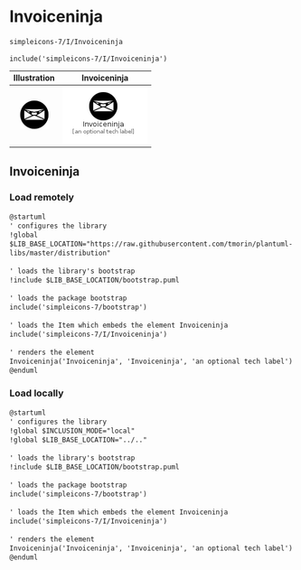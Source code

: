 # Invoiceninja


```text
simpleicons-7/I/Invoiceninja
```

```text
include('simpleicons-7/I/Invoiceninja')
```



| Illustration | Invoiceninja |
| :---: | :---: |
| ![illustration for Illustration](../../simpleicons-7/I/Invoiceninja.png) | ![illustration for Invoiceninja](../../simpleicons-7/I/Invoiceninja.Local.png) |




## Invoiceninja

### Load remotely
```plantuml
@startuml
' configures the library
!global $LIB_BASE_LOCATION="https://raw.githubusercontent.com/tmorin/plantuml-libs/master/distribution"

' loads the library's bootstrap
!include $LIB_BASE_LOCATION/bootstrap.puml

' loads the package bootstrap
include('simpleicons-7/bootstrap')

' loads the Item which embeds the element Invoiceninja
include('simpleicons-7/I/Invoiceninja')

' renders the element
Invoiceninja('Invoiceninja', 'Invoiceninja', 'an optional tech label')
@enduml
```

### Load locally
```plantuml
@startuml
' configures the library
!global $INCLUSION_MODE="local"
!global $LIB_BASE_LOCATION="../.."

' loads the library's bootstrap
!include $LIB_BASE_LOCATION/bootstrap.puml

' loads the package bootstrap
include('simpleicons-7/bootstrap')

' loads the Item which embeds the element Invoiceninja
include('simpleicons-7/I/Invoiceninja')

' renders the element
Invoiceninja('Invoiceninja', 'Invoiceninja', 'an optional tech label')
@enduml
```

